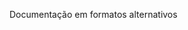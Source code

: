 <Token xmlns:xlink="http://www.w3.org/1999/xlink">Documentação em formatos alternativos</Token>

<!--HONumber=Jun16_HO4-->


